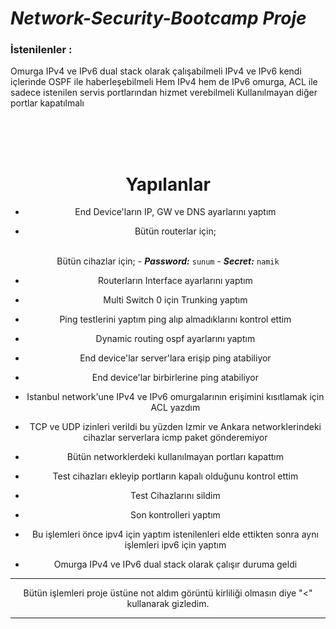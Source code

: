 # ***Network-Security-Bootcamp Proje***
### **İstenilenler** : 
 Omurga IPv4 ve IPv6 dual stack olarak çalışabilmeli
 IPv4 ve IPv6 kendi içlerinde OSPF ile haberleşebilmeli
 Hem IPv4 hem de IPv6 omurga, ACL ile sadece istenilen servis portlarından hizmet verebilmeli
 Kullanılmayan diğer portlar kapatılmalı
 
<br>
<div align="center">

<br>
<div align="center">
</div>
<br>

# Yapılanlar

- End Device'ların IP, GW ve DNS ayarlarını yaptım

- Bütün routerlar için;

<br>Bütün cihazlar için;
	- ***Password:*** ```sunum```
	- ***Secret:*** ```namik```
 
- Routerların Interface ayarlarını yaptım
- Multi Switch 0 için Trunking yaptım
- Ping testlerini yaptım ping alıp almadıklarını kontrol ettim

- Dynamic routing ospf ayarlarını yaptım

- End device'lar server'lara erişip ping atabiliyor
- End device'lar birbirlerine ping atabiliyor
- Istanbul network'une IPv4 ve IPv6 omurgalarının erişimini kısıtlamak için ACL yazdım

- TCP ve UDP izinleri verildi bu yüzden Izmir ve Ankara networklerindeki cihazlar serverlara icmp paket gönderemiyor

- Bütün networklerdeki kullanılmayan portları kapattım
- Test cihazları ekleyip portların kapalı olduğunu kontrol ettim
- Test Cihazlarını sildim

- Son kontrolleri yaptım

- Bu işlemleri önce ipv4 için yaptım istenilenleri elde ettikten sonra aynı işlemleri ipv6 için yaptım
- Omurga IPv4 ve IPv6 dual stack olarak çalışır duruma geldi

<div align="center">

----------------------------------------
 Bütün işlemleri proje üstüne not aldım görüntü kirliliği olmasın diye "<" kullanarak gizledim.

----------------------------------------
</div>
